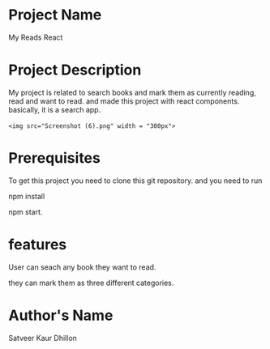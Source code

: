 # Project Name

My Reads React

# Project Description

My project is related to search books and mark them as currently reading, read and want to read. and made this project with react components. basically, it is a search app.

``<img src="Screenshot (6).png" width = "300px">``

# Prerequisites

To get this project you need to clone this git repository. and you need to run 

npm install 

npm start.

# features

User can seach any book they want to read.

they can mark them as three different categories.

# Author's Name

Satveer Kaur Dhillon

